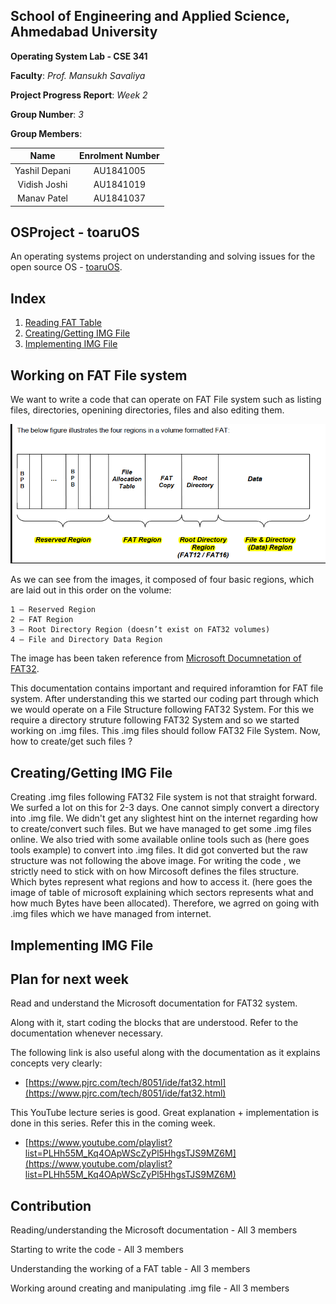 ## School of Engineering and Applied Science, Ahmedabad University

**Operating System Lab - CSE 341**

**Faculty**: *Prof. Mansukh Savaliya*

**Project Progress Report**: *Week 2*

**Group Number**: *3*

**Group Members**:

|     Name      | Enrolment Number |
| :-----------: | :--------------: |
| Yashil Depani |    AU1841005     |
| Vidish Joshi  |    AU1841019     |
|  Manav Patel  |    AU1841037     |



## OSProject - toaruOS

An operating systems project on understanding and solving issues for the open source OS - [toaruOS](https://github.com/klange/toaruos).

##  Index

1. [Reading FAT Table](#Reading_FAT_Table)
2. [Creating/Getting IMG File](#Creating_IMG_FIle)
3. [Implementing IMG File](#Implementing_IMG_File)



## Working on FAT File system

We want to write a code that can operate on FAT File system such as listing files, directories, openining directories, files and also editing them.  

![FatFileSys](https://github.com/VidishJoshi/OSProject-toaruOS/blob/master/Report/img3/1.PNG)

As we can see from the images, it composed of four basic regions, which are laid out in this order on the volume:
	
    1 – Reserved Region
	2 – FAT Region
    3 – Root Directory Region (doesn’t exist on FAT32 volumes)
    4 – File and Directory Data Region

The image has been taken reference from [Microsoft Documnetation of FAT32](http://read.pudn.com/downloads77/ebook/294884/FAT32%20Spec%20%28SDA%20Contribution%29.pdf). 

This documentation contains important and required inforamtion for FAT file system. After understanding this we started our coding part through which we would operate on a File Structure following FAT32 System.
For this we require a directory struture following FAT32 System and so we started working on .img files. This .img files should follow FAT32 File System. Now, how to create/get such files ? 

## Creating/Getting IMG File

Creating .img files following FAT32 File system is not that straight forward. We surfed a lot on this for 2-3 days. One cannot simply convert a directory into .img file. We didn't get any slightest hint on the internet regarding how to create/convert such files. But we have managed to get some .img files online. We also tried with some available online tools such as (here goes tools example) to convert into .img files. It did got converted but the raw structure was not following the above image. For writing the code , we strictly need to stick with on how Mircosoft defines the files structure. Which bytes represent what regions and how to access it. (here goes the image of table of microsoft explaining which sectors represents what and how much Bytes have been allocated). Therefore, we agrred on going with  .img files which we have managed from internet.



## Implementing IMG File


















## Plan for next week

Read and understand the Microsoft documentation for FAT32 system.

Along with it, start coding the blocks that are understood. Refer to the documentation whenever necessary. 

The following link is also useful along with the documentation as it explains concepts very clearly:

* [https://www.pjrc.com/tech/8051/ide/fat32.html](https://www.pjrc.com/tech/8051/ide/fat32.html)

This YouTube lecture series is good. Great explanation + implementation is done in this series. Refer this in the coming week.

* [https://www.youtube.com/playlist?list=PLHh55M_Kq4OApWScZyPl5HhgsTJS9MZ6M](https://www.youtube.com/playlist?list=PLHh55M_Kq4OApWScZyPl5HhgsTJS9MZ6M)



## Contribution

Reading/understanding the Microsoft documentation - All 3 members

Starting to write the code - All 3 members

Understanding the working of a FAT table - All 3 members

Working around creating and manipulating .img file - All 3 members